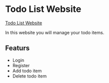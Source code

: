 # Todo List Website

[Todo List Website](http://todo-list-project.herokuapp.com)

In this website you will manage your todo items.

 ## Featurs
  - Login
  - Register
  - Add todo item
  - Delete todo item